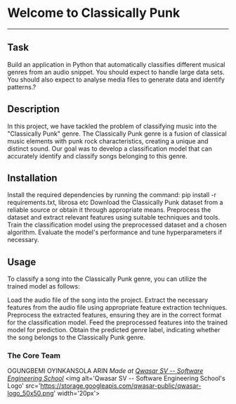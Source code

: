 # Welcome to Classically Punk
***

## Task
Build an application in Python that automatically classifies different musical genres from an audio snippet.
You should expect to handle large data sets. You should also expect to analyse media files to generate data and identify patterns.?

## Description
In this project, we have tackled the problem of classifying music into the "Classically Punk" genre. The Classically Punk genre is a fusion of classical music elements with punk rock characteristics, creating a unique and distinct sound. Our goal was to develop a classification model that can accurately identify and classify songs belonging to this genre.

## Installation
Install the required dependencies by running the command: pip install -r requirements.txt, librosa etc
Download the Classically Punk dataset from a reliable source or obtain it through appropriate means.
Preprocess the dataset and extract relevant features using suitable techniques and tools.
Train the classification model using the preprocessed dataset and a chosen algorithm.
Evaluate the model's performance and tune hyperparameters if necessary.


## Usage
To classify a song into the Classically Punk genre, you can utilize the trained model as follows:

Load the audio file of the song into the project.
Extract the necessary features from the audio file using appropriate feature extraction techniques.
Preprocess the extracted features, ensuring they are in the correct format for the classification model.
Feed the preprocessed features into the trained model for prediction.
Obtain the predicted genre label, indicating whether the song belongs to the Classically Punk genre.

### The Core Team

OGUNGBEMI OYINKANSOLA ARIN
<span><i>Made at <a href='https://qwasar.io'>Qwasar SV -- Software Engineering School</a></i></span>
<span><img alt='Qwasar SV -- Software Engineering School's Logo' src='https://storage.googleapis.com/qwasar-public/qwasar-logo_50x50.png' width='20px'></span>
